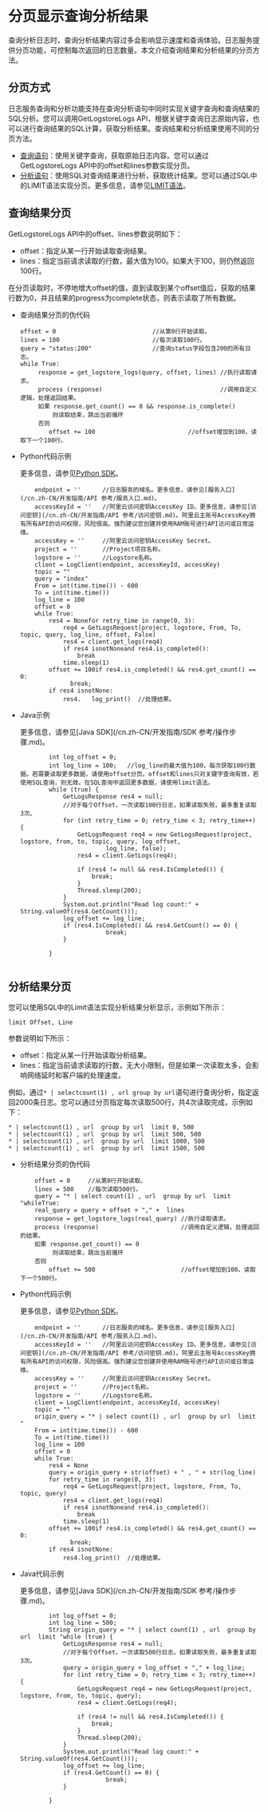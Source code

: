 # 分页显示查询分析结果

查询分析日志时，查询分析结果内容过多会影响显示速度和查询体验。日志服务提供分页功能，可控制每次返回的日志数量。本文介绍查询结果和分析结果的分页方法。

## 分页方式

日志服务查询和分析功能支持在查询分析语句中同时实现关键字查询和查询结果的SQL分析。您可以调用GetLogstoreLogs API，根据关键字查询日志原始内容，也可以进行查询结果的SQL计算，获取分析结果。查询结果和分析结果使用不同的分页方法。

-   [查询语句](/cn.zh-CN/查询与分析/查询语法与功能/查询语法.md)：使用关键字查询，获取原始日志内容。您可以通过GetLogstoreLogs API中的offset和lines参数实现分页。
-   [分析语句](/cn.zh-CN/查询与分析/实时分析简介.md)：使用SQL对查询结果进行分析，获取统计结果。您可以通过SQL中的LIMIT语法实现分页。更多信息，请参见[LIMIT语法](/cn.zh-CN/查询与分析/SQL分析语法与功能/LIMIT语法.md)。

## 查询结果分页

GetLogstoreLogs API中的offset、lines参数说明如下：

-   offset：指定从某一行开始读取查询结果。
-   lines：指定当前请求读取的行数，最大值为100。如果大于100，则仍然返回100行。

在分页读取时，不停地增大offset的值，直到读取到某个offset值后，获取的结果行数为0，并且结果的progress为complete状态，则表示读取了所有数据。

-   查询结果分页的伪代码

    ```
    offset = 0                           //从第0行开始读取。
    lines = 100                          //每次读取100行。
    query = "status:200"                 //查询status字段包含200的所有日志。
    while True:
         response = get_logstore_logs(query, offset, lines) //执行读取请求。
         process (response)                                 //调用自定义逻辑，处理返回结果。
         如果 response.get_count() == 0 && response.is_complete()   
             则读取结束，跳出当前循环
         否则
            offset += 100                          //offset增加到100，读取下一个100行。
    ```

-   Python代码示例

    更多信息，请参见[Python SDK]()。

    ```
        endpoint = ''      //日志服务的域名。更多信息，请参见[服务入口](/cn.zh-CN/开发指南/API 参考/服务入口.md)。
        accessKeyId = ''   //阿里云访问密钥AccessKey ID。更多信息，请参见[访问密钥](/cn.zh-CN/开发指南/API 参考/访问密钥.md)。阿里云主账号AccessKey拥有所有API的访问权限，风险很高。强烈建议您创建并使用RAM账号进行API访问或日常运维。
        accessKey = ''     //阿里云访问密钥AccessKey Secret。
        project = ''       //Project项目名称。
        logstore = ''      //Logstore名称。
        client = LogClient(endpoint, accessKeyId, accessKey)
        topic = ""
        query = "index"
        From = int(time.time()) - 600
        To = int(time.time())
        log_line = 100
        offset = 0
        while True:
            res4 = Nonefor retry_time in range(0, 3):
                req4 = GetLogsRequest(project, logstore, From, To, topic, query, log_line, offset, False)
                res4 = client.get_logs(req4)
                if res4 isnotNoneand res4.is_completed():
                    break
                time.sleep(1)
            offset += 100if res4.is_completed() && res4.get_count() == 0:
                  break;
            if res4 isnotNone:
                res4.   log_print()  //处理结果。
    ```

-   Java示例

    更多信息，请参见[Java SDK](/cn.zh-CN/开发指南/SDK 参考/操作步骤.md)。

    ```
            int log_offset = 0;
            int log_line = 100;   //log_line的最大值为100，每次获取100行数据。若需要读取更多数据，请使用offset分页。offset和lines只对关键字查询有效，若使用SQL查询，则无效。在SQL查询中返回更多数据，请使用limit语法。
            while (true) {
                GetLogsResponse res4 = null;
                //对于每个Offset，一次读取100行日志，如果读取失败，最多重复读取3次。
                for (int retry_time = 0; retry_time < 3; retry_time++) {
                    GetLogsRequest req4 = new GetLogsRequest(project, logstore, from, to, topic, query, log_offset,
                            log_line, false);
                    res4 = client.GetLogs(req4);
    
                    if (res4 != null && res4.IsCompleted()) {
                        break;
                    }
                    Thread.sleep(200);
                }
                System.out.println("Read log count:" + String.valueOf(res4.GetCount()));
                log_offset += log_line;
                if (res4.IsCompleted() && res4.GetCount() == 0) {
                            break;
                }
    
            }
                        
    ```


## 分析结果分页

您可以使用SQL中的Limit语法实现分析结果分析显示，示例如下所示：

```
limit Offset, Line
```

参数说明如下所示：

-   offset：指定从某一行开始读取分析结果。
-   lines：指定当前请求读取的行数，无大小限制，但是如果一次读取太多，会影响网络延时和客户端的处理速度。

例如，通过`* | selectcount(1) , url group by url`语句进行查询分析，指定返回2000条日志。您可以通过分页指定每次读取500行，共4次读取完成，示例如下：

```
* | selectcount(1) , url  group by url  limit 0, 500
* | selectcount(1) , url  group by url  limit 500, 500
* | selectcount(1) , url  group by url  limit 1000, 500
* | selectcount(1) , url  group by url  limit 1500, 500
```

-   分析结果分页的伪代码

    ```
        offset = 0     //从第0行开始读取。
        lines = 500    //每次读取500行。
        query = "* | select count(1) , url  group by url  limit "whileTrue:
        real_query = query + offset + "," +  lines
        response = get_logstore_logs(real_query) //执行读取请求。
        process (response)                       //调用自定义逻辑，处理返回的结果。
        如果 response.get_count() == 0   
             则读取结束，跳出当前循环
        否则
            offset += 500                        //offset增加到100，读取下一个500行。
    ```

-   Python代码示例

    更多信息，请参见[Python SDK]()。

    ```
        endpoint = ''      //日志服务的域名。更多信息，请参见[服务入口](/cn.zh-CN/开发指南/API 参考/服务入口.md)。 
        accessKeyId = ''   //阿里云访问密钥AccessKey ID。更多信息，请参见[访问密钥](/cn.zh-CN/开发指南/API 参考/访问密钥.md)。阿里云主账号AccessKey拥有所有API的访问权限，风险很高。强烈建议您创建并使用RAM账号进行API访问或日常运维。
        accessKey = ''     //阿里云访问密钥AccessKey Secret。
        project = ''       //Project名称。
        logstore = ''      //Logstore名称。
        client = LogClient(endpoint, accessKeyId, accessKey)
        topic = ""
        origin_query = "* | select count(1) , url  group by url  limit "
        From = int(time.time()) - 600
        To = int(time.time())
        log_line = 100
        offset = 0
        while True:
            res4 = None
            query = origin_query + str(offset) + " , " + str(log_line)
            for retry_time in range(0, 3):
                req4 = GetLogsRequest(project, logstore, From, To, topic, query)
                res4 = client.get_logs(req4)
                if res4 isnotNoneand res4.is_completed():
                    break
                time.sleep(1)
            offset += 100if res4.is_completed() && res4.get_count() == 0:
                  break;
            if res4 isnotNone:
                res4.log_print()  //处理结果。
    ```

-   Java代码示例

    更多信息，请参见[Java SDK](/cn.zh-CN/开发指南/SDK 参考/操作步骤.md)。

    ```
            int log_offset = 0;
            int log_line = 500;
            String origin_query = "* | select count(1) , url  group by url  limit "while (true) {
                GetLogsResponse res4 = null;
                //对于每个Offset，一次读取500行日志。如果读取失败，最多重复读取3次。
                query = origin_query + log_offset + "," + log_line;
                for (int retry_time = 0; retry_time < 3; retry_time++) {
                    GetLogsRequest req4 = new GetLogsRequest(project, logstore, from, to, topic, query);
                    res4 = client.GetLogs(req4);
    
                    if (res4 != null && res4.IsCompleted()) {
                        break;
                    }
                    Thread.sleep(200);
                }
                System.out.println("Read log count:" + String.valueOf(res4.GetCount()));
                log_offset += log_line;
                if (res4.GetCount() == 0) {
                            break;
                }
    
            }
    ```


